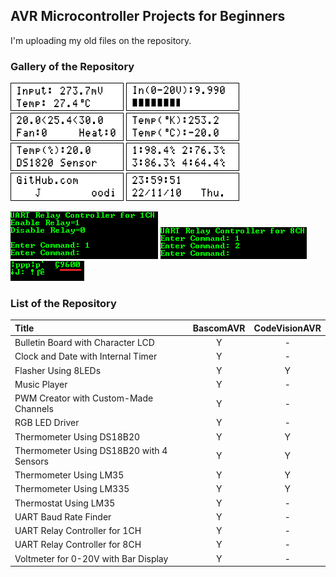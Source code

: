 ## AVR Microcontroller Projects for Beginners

I'm uploading my old files on the repository.

### Gallery of the Repository
![](Thermometer%20Using%20LM35/Simulate/Album.png)
![](Voltmeter%20for%200-20V%20with%20Bar%20Display/Simulate/Album.png)
![](Thermostat%20Using%20LM35/Simulate/Album.png)
![](Thermometer%20Using%20LM335/Simulate/Album.png)
![](Thermometer%20Using%20DS18B20/Simulate/Album.png)
![](Thermometer%20Using%20DS18B20%20with%204%20Sensors/Simulate/Album.png)
![](Bulletin%20Board%20with%20Character%20LCD/Simulate/Album.png)
![](Clock%20and%20Date%20with%20Internal%20Timer/Simulate/Album.png)

![](UART%20Relay%20Controller%20for%201CH/Simulate/Album.png)
![](UART%20Relay%20Controller%20for%208CH/Simulate/Album.png)
![](UART%20Baud%20Rate%20Finder/Simulate/Album.png)

### List of the Repository

|Title                                    |BascomAVR  |CodeVisionAVR  |
|:----------------------------------------|:---------:|:-------------:|
|Bulletin Board with Character LCD        | Y         | -             |
|Clock and Date with Internal Timer       | Y         | -             |
|Flasher Using 8LEDs                      | Y         | Y             |
|Music Player                             | Y         | -             |
|PWM Creator with Custom-Made Channels    | Y         | -             |
|RGB LED Driver                           | Y         | -             |
|Thermometer Using DS18B20                | Y         | Y             |
|Thermometer Using DS18B20 with 4 Sensors | Y         | Y             |
|Thermometer Using LM35                   | Y         | Y             |
|Thermometer Using LM335                  | Y         | Y             |
|Thermostat Using LM35                    | Y         | -             |
|UART Baud Rate Finder                    | Y         | -             |
|UART Relay Controller for 1CH            | Y         | -             |
|UART Relay Controller for 8CH            | Y         | -             |
|Voltmeter for 0-20V with Bar Display     | Y         | -             |
